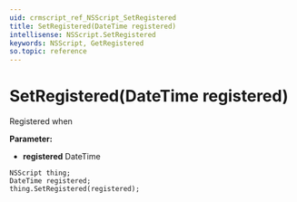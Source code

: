 ```yaml
---
uid: crmscript_ref_NSScript_SetRegistered
title: SetRegistered(DateTime registered)
intellisense: NSScript.SetRegistered
keywords: NSScript, GetRegistered
so.topic: reference
---
```


# SetRegistered(DateTime registered)

Registered when

**Parameter:** 
 - **registered** DateTime

```crmscript
NSScript thing;
DateTime registered;
thing.SetRegistered(registered);
```

